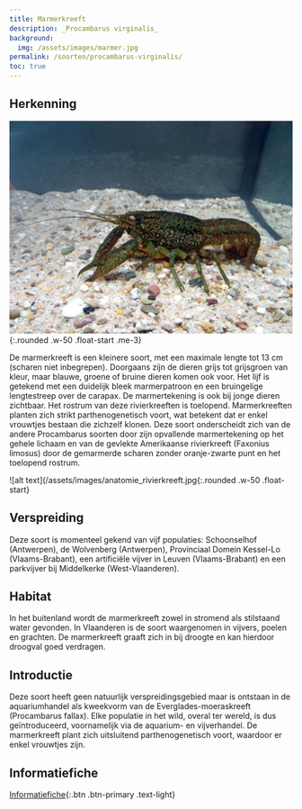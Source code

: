 ```yaml
---
title: Marmerkreeft
description: _Procambarus virginalis_
background:
  img: /assets/images/marmer.jpg
permalink: /soorten/procambarus-virginalis/
toc: true
---
```


## Herkenning

![photo](/assets/images/marmer.jpg){:.rounded .w-50 .float-start .me-3}

De marmerkreeft is een kleinere soort, met een maximale lengte tot 13 cm (scharen niet inbegrepen). Doorgaans zijn de dieren grijs tot grijsgroen van kleur, maar blauwe, groene of bruine dieren komen ook voor. Het lijf is getekend met een duidelijk bleek marmerpatroon en een bruingelige lengtestreep over de carapax. De marmertekening is ook bij jonge dieren zichtbaar. Het rostrum van deze rivierkreeften is toelopend. Marmerkreeften planten zich strikt parthenogenetisch voort, wat betekent dat er enkel vrouwtjes bestaan die zichzelf klonen. Deze soort onderscheidt zich van de andere Procambarus soorten door zijn opvallende marmertekening op het gehele lichaam en van de gevlekte Amerikaanse rivierkreeft (Faxonius limosus) door de gemarmerde scharen zonder oranje-zwarte punt en het toelopend rostrum.

![alt text](/assets/images/anatomie_rivierkreeft.jpg{:.rounded .w-50 .float-start}

## Verspreiding

Deze soort is momenteel gekend van vijf populaties: Schoonselhof (Antwerpen), de Wolvenberg (Antwerpen), Provinciaal Domein Kessel-Lo (Vlaams-Brabant), een artificiële vijver in Leuven (Vlaams-Brabant) en een parkvijver bij Middelkerke (West-Vlaanderen).

## Habitat

In het buitenland wordt de marmerkreeft zowel in stromend als stilstaand water gevonden. In Vlaanderen is de soort waargenomen in vijvers, poelen en grachten. De marmerkreeft graaft zich in bij droogte en kan hierdoor droogval goed verdragen.

## Introductie

Deze soort heeft geen natuurlijk verspreidingsgebied maar is ontstaan in de aquariumhandel als kweekvorm van de Everglades-moeraskreeft (Procambarus fallax). Elke populatie in het wild, overal ter wereld, is dus geïntroduceerd, voornamelijk via de aquarium- en vijverhandel. De marmerkreeft plant zich uitsluitend parthenogenetisch voort, waardoor er enkel vrouwtjes zijn.

## Informatiefiche

[Informatiefiche](https://www.iasregulation.be/772/download){:.btn .btn-primary .text-light}
